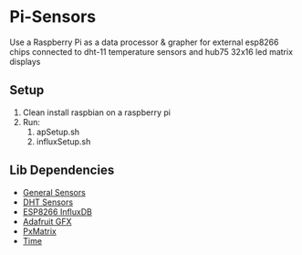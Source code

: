 # Pi-Sensors
Use a Raspberry Pi as a data processor &amp; grapher for external esp8266 chips connected to dht-11 temperature sensors and hub75 32x16 led matrix displays

## Setup
1. Clean install raspbian on a raspberry pi
2. Run:
   1. apSetup.sh
   2. influxSetup.sh
## Lib Dependencies
- [General Sensors](https://github.com/adafruit/Adafruit_Sensor)
- [DHT Sensors](https://github.com/adafruit/DHT-sensor-library)
- [ESP8266 InfluxDB](https://github.com/tobiasschuerg/ESP8266_Influx_DB)
- [Adafruit GFX](https://github.com/adafruit/Adafruit-GFX-Library)
- [PxMatrix](https://github.com/2dom/PxMatrix)
- [Time](https://github.com/PaulStoffregen/Time)
